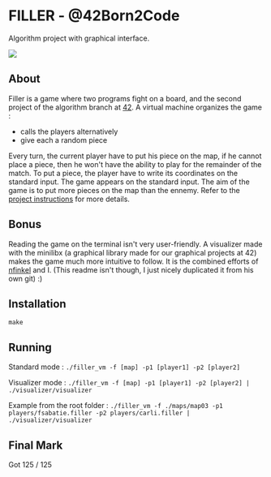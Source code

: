 # FILLER - @42Born2Code

Algorithm project with graphical interface.

![](https://github.com/jon-finkel/filler/blob/master/visu.gif)

## About

Filler is a game where two programs fight on a board, and the second project of the algorithm branch at [42][1].
A virtual machine organizes the game :
- calls the players alternatively
- give each a random piece

Every turn, the current player have to put his piece on the map, if he cannot place a piece, then he won't have the ability to play for the remainder of the match.
To put a piece, the player have to write its coordinates on the standard input. 
The game appears on the standard input. 
The aim of the game is to put more pieces on the map than the ennemy. 
Refer to the [project instructions][2] for more details.

## Bonus

Reading the game on the terminal isn't very user-friendly.
A visualizer made with the minilibx (a graphical library made for our graphical projects at 42) makes the game much more intuitive to follow. It is the combined efforts of [nfinkel][3] and I. (This readme isn't though, I just nicely duplicated it from his own git) :)

## Installation

`make`

## Running

Standard mode : 
`./filler_vm -f [map] -p1 [player1] -p2 [player2]`

Visualizer mode :
`./filler_vm -f [map] -p1 [player1] -p2 [player2] | ./visualizer/visualizer`

Example from the root folder : 
`./filler_vm -f ./maps/map03 -p1 players/fsabatie.filler -p2 players/carli.filler | ./visualizer/visualizer`

## Final Mark

Got 125 / 125

[1]: http://42.fr "42 Paris"
[2]: https://github.com/jon-finkel/filler/blob/master/project_instructions/filler.en.pdf "filler"
[3]: https://github.com/jon-finkel "this dude"
